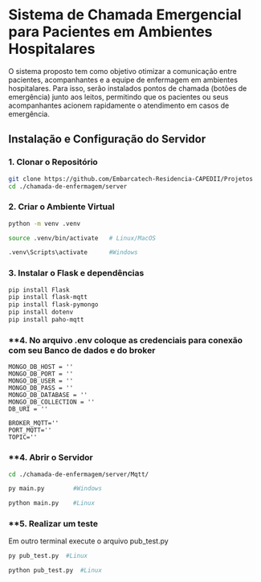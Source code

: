 # Sistema de Chamada Emergencial para Pacientes em Ambientes Hospitalares

O sistema proposto tem como objetivo otimizar a comunicação entre pacientes, acompanhantes e a equipe de enfermagem em ambientes hospitalares. Para isso, serão instalados pontos de chamada (botões de emergência) junto aos leitos, permitindo que os pacientes ou seus acompanhantes acionem rapidamente o atendimento em casos de emergência.


## **Instalação e Configuração do Servidor**

### **1. Clonar o Repositório**

```bash
git clone https://github.com/Embarcatech-Residencia-CAPEDII/Projetos
cd ./chamada-de-enfermagem/server
```

### **2. Criar o Ambiente Virtual**
```bash
python -m venv .venv
```

```bash
source .venv/bin/activate   # Linux/MacOS
```

```bash
.venv\Scripts\activate      #Windows
```

### **3. Instalar o Flask e dependências**
```bash
pip install Flask
pip install flask-mqtt
pip install flask-pymongo
pip install dotenv
pip install paho-mqtt
```
### **4. No arquivo .env coloque as credenciais para conexão com seu Banco de dados e do broker 
```
MONGO_DB_HOST = ''
MONGO_DB_PORT = ''
MONGO_DB_USER = ''
MONGO_DB_PASS = ''
MONGO_DB_DATABASE = ''
MONGO_DB_COLLECTION = ''
DB_URI = ''

BROKER_MQTT=''
PORT_MQTT=''
TOPIC=''
```

### **4. Abrir o Servidor 
```bash
cd ./chamada-de-enfermagem/server/Mqtt/
```
```bash
py main.py        #Windows
```
```bash
python main.py    #Linux
```

### **5. Realizar um teste
Em outro terminal execute o arquivo pub_test.py
```bash
py pub_test.py  #Linux
```
```bash
python pub_test.py  #Linux
```

